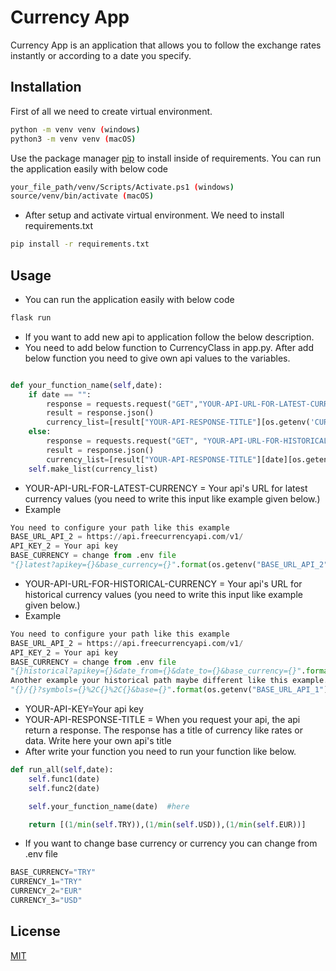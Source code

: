 # Currency App

Currency App is an application that allows you to follow the exchange rates instantly or according to a date you specify.

## Installation
First of all we need to create virtual environment.
```bash
python -m venv venv (windows)
python3 -m venv venv (macOS)
```

Use the package manager [pip](https://pip.pypa.io/en/stable/) to install inside of requirements.
You can run the application easily with below code

```bash
your_file_path/venv/Scripts/Activate.ps1 (windows)
source/venv/bin/activate (macOS)
```
- After setup and activate virtual environment. We need to install requirements.txt
```bash
pip install -r requirements.txt
```

## Usage
- You can run the application easily with below code
```python
flask run
```
- If you want to add new api to application follow the below description.
- You need to add below function to CurrencyClass in app.py. After add below function you need to give own api values to the variables.

```python

def your_function_name(self,date):
    if date == "":   
        response = requests.request("GET","YOUR-API-URL-FOR-LATEST-CURRENCY", headers={"YOUR-API-KEY"}, data = {})
        result = response.json()
        currency_list=[result["YOUR-API-RESPONSE-TITLE"][os.getenv('CURRENCY_1')],result["YOUR-API-RESPONSE-TITLE"][os.getenv('CURRENCY_2')],result["YOUR-API-RESPONSE-TITLE"][os.getenv('CURRENCY_3')]]
    else:
        response = requests.request("GET", "YOUR-API-URL-FOR-HISTORICAL-CURRENCY", headers={"YOUR-API-KEY"}, data = {})
        result = response.json()
        currency_list=[result["YOUR-API-RESPONSE-TITLE"][date][os.getenv('CURRENCY_1')],result["YOUR-API-RESPONSE-TITLE"][date][os.getenv('CURRENCY_2')],result["YOUR-API-RESPONSE-TITLE"][date][os.getenv('CURRENCY_3')]]
    self.make_list(currency_list)

```
- YOUR-API-URL-FOR-LATEST-CURRENCY = Your api's URL for latest currency values (you need to write this input like example given below.)
- Example 
```python
You need to configure your path like this example
BASE_URL_API_2 = https://api.freecurrencyapi.com/v1/
API_KEY_2 = Your api key
BASE_CURRENCY = change from .env file
"{}latest?apikey={}&base_currency={}".format(os.getenv("BASE_URL_API_2"),os.getenv("API_KEY_2"),os.getenv("BASE_CURRENCY"))
```
- YOUR-API-URL-FOR-HISTORICAL-CURRENCY = Your api's URL for historical currency values (you need to write this input like example given below.)
- Example 
```python
You need to configure your path like this example
BASE_URL_API_2 = https://api.freecurrencyapi.com/v1/
API_KEY_2 = Your api key
BASE_CURRENCY = change from .env file
"{}historical?apikey={}&date_from={}&date_to={}&base_currency={}".format(os.getenv("BASE_URL_API_2"),os.getenv("API_KEY_2"),date,date,os.getenv("BASE_CURRENCY"))
Another example your historical path maybe different like this example. You need to configure.
"{}/{}?symbols={}%2C{}%2C{}&base={}".format(os.getenv("BASE_URL_API_1"),date,os.getenv("CURRENCY_2"),os.getenv("CURRENCY_3"),os.getenv("CURRENCY_1"),os.getenv("BASE_CURRENCY"))
```
- YOUR-API-KEY=Your api key
- YOUR-API-RESPONSE-TITLE = When you request your api, the api return a response. The response has a title of currency like rates or data. Write here your own api's title
- After write your function you need to run your function like below.
```python
def run_all(self,date):
    self.func1(date)
    self.func2(date)

    self.your_function_name(date)  #here

    return [(1/min(self.TRY)),(1/min(self.USD)),(1/min(self.EUR))]
```
- If you want to change base currency or currency you can change from .env file
```python
BASE_CURRENCY="TRY"
CURRENCY_1="TRY"
CURRENCY_2="EUR"
CURRENCY_3="USD"
```


## License

[MIT](https://choosealicense.com/licenses/mit/)